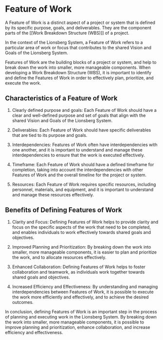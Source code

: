 # Feature of Work

A Feature of Work is a distinct aspect of a project or system that is defined by its specific purpose, goals, and deliverables. They are the component parts of the [[Work Breakdown Structure (WBS)]] of a project. 

In the context of the Lionsberg System, a Feature of Work refers to a particular area of work or focus that contributes to the shared Vision and Goals of the Lionsberg System. 

Features of Work are the building blocks of a project or system, and help to break down the work into smaller, more manageable components. When developing a Work Breakdown Structure (WBS), it is important to identify and define the Features of Work in order to effectively plan, prioritize, and execute the work.

## Characteristics of a Feature of Work

1.  Clearly defined purpose and goals: Each Feature of Work should have a clear and well-defined purpose and set of goals that align with the shared Vision and Goals of the Lionsberg System.
    
2.  Deliverables: Each Feature of Work should have specific deliverables that are tied to its purpose and goals.
    
3.  Interdependencies: Features of Work often have interdependencies with one another, and it is important to understand and manage these interdependencies to ensure that the work is executed effectively.
    
4.  Timeframe: Each Feature of Work should have a defined timeframe for completion, taking into account the interdependencies with other Features of Work and the overall timeline for the project or system.
    
5.  Resources: Each Feature of Work requires specific resources, including personnel, materials, and equipment, and it is important to understand and manage these resources effectively.
    

## Benefits of Defining Features of Work

1.  Clarity and Focus: Defining Features of Work helps to provide clarity and focus on the specific aspects of the work that need to be completed, and enables individuals to work effectively towards shared goals and objectives.
    
2.  Improved Planning and Prioritization: By breaking down the work into smaller, more manageable components, it is easier to plan and prioritize the work, and to allocate resources effectively.
    
3.  Enhanced Collaboration: Defining Features of Work helps to foster collaboration and teamwork, as individuals work together towards shared goals and objectives.
    
4.  Increased Efficiency and Effectiveness: By understanding and managing interdependencies between Features of Work, it is possible to execute the work more efficiently and effectively, and to achieve the desired outcomes.
    

In conclusion, defining Features of Work is an important step in the process of planning and executing work in the Lionsberg System. By breaking down the work into smaller, more manageable components, it is possible to improve planning and prioritization, enhance collaboration, and increase efficiency and effectiveness.